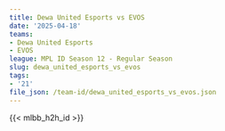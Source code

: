 ```yaml
---
title: Dewa United Esports vs EVOS
date: '2025-04-18'
teams:
- Dewa United Esports
- EVOS
league: MPL ID Season 12 - Regular Season
slug: dewa_united_esports_vs_evos
tags:
- '21'
file_json: /team-id/dewa_united_esports_vs_evos.json
---
```


{{< mlbb_h2h_id >}}
